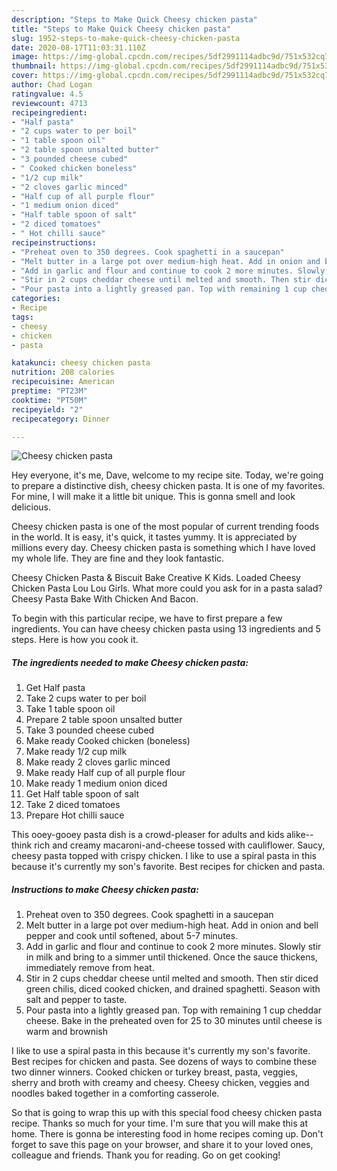 ```yaml
---
description: "Steps to Make Quick Cheesy chicken pasta"
title: "Steps to Make Quick Cheesy chicken pasta"
slug: 1952-steps-to-make-quick-cheesy-chicken-pasta
date: 2020-08-17T11:03:31.110Z
image: https://img-global.cpcdn.com/recipes/5df2991114adbc9d/751x532cq70/cheesy-chicken-pasta-recipe-main-photo.jpg
thumbnail: https://img-global.cpcdn.com/recipes/5df2991114adbc9d/751x532cq70/cheesy-chicken-pasta-recipe-main-photo.jpg
cover: https://img-global.cpcdn.com/recipes/5df2991114adbc9d/751x532cq70/cheesy-chicken-pasta-recipe-main-photo.jpg
author: Chad Logan
ratingvalue: 4.5
reviewcount: 4713
recipeingredient:
- "Half pasta"
- "2 cups water to per boil"
- "1 table spoon oil"
- "2 table spoon unsalted butter"
- "3 pounded cheese cubed"
- " Cooked chicken boneless"
- "1/2 cup milk"
- "2 cloves garlic minced"
- "Half cup of all purple flour"
- "1 medium onion diced"
- "Half table spoon of salt"
- "2 diced tomatoes"
- " Hot chilli sauce"
recipeinstructions:
- "Preheat oven to 350 degrees. Cook spaghetti in a saucepan"
- "Melt butter in a large pot over medium-high heat. Add in onion and bell pepper and cook until softened, about 5-7 minutes."
- "Add in garlic and flour and continue to cook 2 more minutes. Slowly stir in milk and bring to a simmer until thickened. Once the sauce thickens, immediately remove from heat."
- "Stir in 2 cups cheddar cheese until melted and smooth. Then stir diced green chilis, diced cooked chicken, and drained spaghetti. Season with salt and pepper to taste."
- "Pour pasta into a lightly greased pan. Top with remaining 1 cup cheddar cheese. Bake in the preheated oven for 25 to 30 minutes until cheese is warm and brownish"
categories:
- Recipe
tags:
- cheesy
- chicken
- pasta

katakunci: cheesy chicken pasta 
nutrition: 208 calories
recipecuisine: American
preptime: "PT23M"
cooktime: "PT50M"
recipeyield: "2"
recipecategory: Dinner

---
```



![Cheesy chicken pasta](https://img-global.cpcdn.com/recipes/5df2991114adbc9d/751x532cq70/cheesy-chicken-pasta-recipe-main-photo.jpg)

Hey everyone, it's me, Dave, welcome to my recipe site. Today, we're going to prepare a distinctive dish, cheesy chicken pasta. It is one of my favorites. For mine, I will make it a little bit unique. This is gonna smell and look delicious.

Cheesy chicken pasta is one of the most popular of current trending foods in the world. It is easy, it's quick, it tastes yummy. It is appreciated by millions every day. Cheesy chicken pasta is something which I have loved my whole life. They are fine and they look fantastic.

Cheesy Chicken Pasta &amp; Biscuit Bake Creative K Kids. Loaded Cheesy Chicken Pasta Lou Lou Girls. What more could you ask for in a pasta salad? Cheesy Pasta Bake With Chicken And Bacon.


To begin with this particular recipe, we have to first prepare a few ingredients. You can have cheesy chicken pasta using 13 ingredients and 5 steps. Here is how you cook it.

<!--inarticleads1-->

##### The ingredients needed to make Cheesy chicken pasta:

1. Get Half pasta
1. Take 2 cups water to per boil
1. Take 1 table spoon oil
1. Prepare 2 table spoon unsalted butter
1. Take 3 pounded cheese cubed
1. Make ready  Cooked chicken (boneless)
1. Make ready 1/2 cup milk
1. Make ready 2 cloves garlic minced
1. Make ready Half cup of all purple flour
1. Make ready 1 medium onion diced
1. Get Half table spoon of salt
1. Take 2 diced tomatoes
1. Prepare  Hot chilli sauce


This ooey-gooey pasta dish is a crowd-pleaser for adults and kids alike--think rich and creamy macaroni-and-cheese tossed with cauliflower. Saucy, cheesy pasta topped with crispy chicken. I like to use a spiral pasta in this because it&#39;s currently my son&#39;s favorite. Best recipes for chicken and pasta. 

<!--inarticleads2-->

##### Instructions to make Cheesy chicken pasta:

1. Preheat oven to 350 degrees. Cook spaghetti in a saucepan
1. Melt butter in a large pot over medium-high heat. Add in onion and bell pepper and cook until softened, about 5-7 minutes.
1. Add in garlic and flour and continue to cook 2 more minutes. Slowly stir in milk and bring to a simmer until thickened. Once the sauce thickens, immediately remove from heat.
1. Stir in 2 cups cheddar cheese until melted and smooth. Then stir diced green chilis, diced cooked chicken, and drained spaghetti. Season with salt and pepper to taste.
1. Pour pasta into a lightly greased pan. Top with remaining 1 cup cheddar cheese. Bake in the preheated oven for 25 to 30 minutes until cheese is warm and brownish


I like to use a spiral pasta in this because it&#39;s currently my son&#39;s favorite. Best recipes for chicken and pasta. See dozens of ways to combine these two dinner winners. Cooked chicken or turkey breast, pasta, veggies, sherry and broth with creamy and cheesy. Cheesy chicken, veggies and noodles baked together in a comforting casserole. 

So that is going to wrap this up with this special food cheesy chicken pasta recipe. Thanks so much for your time. I'm sure that you will make this at home. There is gonna be interesting food in home recipes coming up. Don't forget to save this page on your browser, and share it to your loved ones, colleague and friends. Thank you for reading. Go on get cooking!
